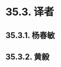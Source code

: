 # 35.3\. 译者

## <a name="TRANSLATER1_ROJY_YANG">35.3.1\. 杨春敏</a>

## <a name="TRANSLATER2_YI_HUANG">35.3.2\. 黄毅</a>